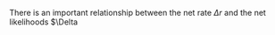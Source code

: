 There is an important relationship between the net rate $\Delta r$ and the net likelihoods $\Delta  